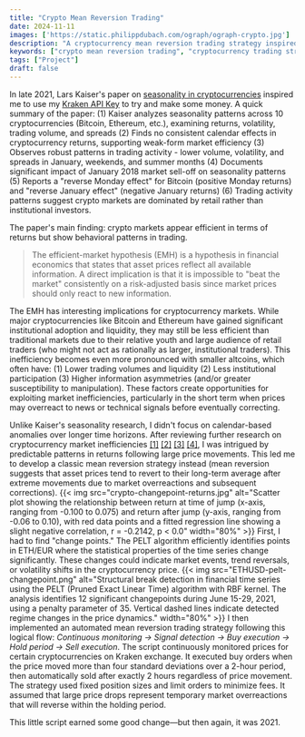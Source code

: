 ```yaml
---
title: "Crypto Mean Reversion Trading"
date: 2024-11-11
images: ['https://static.philippdubach.com/ograph/ograph-crypto.jpg']
description: "A cryptocurrency mean reversion trading strategy inspired by market inefficiency research, using the PELT algorithm to detect change points and automatically executing trades on Kraken exchange following large price movements."
keywords: ["crypto mean reversion trading", "cryptocurrency trading strategy", "PELT algorithm", "change point detection", "Kraken API", "market inefficiency", "Bitcoin trading", "Ethereum trading", "automated trading bot", "cryptocurrency seasonality", "efficient market hypothesis", "altcoin trading", "volatility trading", "crypto market patterns", "algorithmic trading"]
tags: ["Project"]
draft: false
---
```


In late 2021, Lars Kaiser's paper on [seasonality in cryptocurrencies](https://www.sciencedirect.com/science/article/abs/pii/S1544612318304513) inspired me to use my [Kraken API Key](https://docs.kraken.com/api/) to try and make some money. A quick summary of the paper: (1) Kaiser analyzes seasonality patterns across 10 cryptocurrencies (Bitcoin, Ethereum, etc.), examining returns, volatility, trading volume, and spreads (2) Finds no consistent calendar effects in cryptocurrency returns, supporting weak-form market efficiency (3) Observes robust patterns in trading activity - lower volume, volatility, and spreads in January, weekends, and summer months (4) Documents significant impact of January 2018 market sell-off on seasonality patterns (5) Reports a "reverse Monday effect" for Bitcoin (positive Monday returns) and "reverse January effect" (negative January returns) (6) Trading activity patterns suggest crypto markets are dominated by retail rather than institutional investors. 

The paper's main finding: crypto markets appear efficient in terms of returns but show behavioral patterns in trading.

>The efficient-market hypothesis (EMH) is a hypothesis in financial economics that states that asset prices reflect all available information. A direct implication is that it is impossible to "beat the market" consistently on a risk-adjusted basis since market prices should only react to new information.

The EMH has interesting implications for cryptocurrency markets. While major cryptocurrencies like Bitcoin and Ethereum have gained significant institutional adoption and liquidity, they may still be less efficient than traditional markets due to their relative youth and large audience of retail traders (who might not act as rationally as larger, institutional traders). This inefficiency becomes even more pronounced with smaller altcoins, which often have: (1) Lower trading volumes and liquidity (2) Less institutional participation (3) Higher information asymmetries (and/or greater susceptibility to manipulation). These factors create opportunities for exploiting market inefficiencies, particularly in the short term when prices may overreact to news or technical signals before eventually correcting.

Unlike Kaiser's seasonality research, I didn't focus on calendar-based anomalies over longer time horizons. After reviewing further research on cryptocurrency market inefficiencies [[1]](https://www.sciencedirect.com/science/article/abs/pii/S1544612319306415) [[2]](https://academic.oup.com/jfec/article-abstract/18/2/233/5133597) [[3]](https://www.sciencedirect.com/science/article/abs/pii/S1057521921001228) [[4]](https://onlinelibrary.wiley.com/doi/10.1002/isaf.1488), I was intrigued by predictable patterns in returns following large price movements. This led me to develop a classic mean reversion strategy instead (mean reversion suggests that asset prices tend to revert to their long-term average after extreme movements due to market overreactions and subsequent corrections). 
{{< img src="crypto-changepoint-returns.jpg" alt="Scatter plot showing the relationship between return at time of jump (x-axis, ranging from -0.100 to 0.075) and return after jump (y-axis, ranging from -0.06 to 0.10), with red data points and a fitted regression line showing a slight negative correlation, r = -0.2142, p < 0.0" width="80%" >}}
First, I had to find "change points." The PELT algorithm efficiently identifies points in ETH/EUR where the statistical properties of the time series change significantly. These changes could indicate market events, trend reversals, or volatility shifts in the cryptocurrency price.
{{< img src="ETHUSD-pelt-changepoint.png" alt="Structural break detection in financial time series using the PELT (Pruned Exact Linear Time) algorithm with RBF kernel. The analysis identifies 12 significant changepoints during June 15-29, 2021, using a penalty parameter of 35. Vertical dashed lines indicate detected regime changes in the price dynamics." width="80%" >}}
I then implemented an automated mean reversion trading strategy following this logical flow: _Continuous monitoring → Signal detection → Buy execution → Hold period → Sell execution_. The script continuously monitored prices for certain cryptocurrencies on Kraken exchange. It executed buy orders when the price moved more than four standard deviations over a 2-hour period, then automatically sold after exactly 2 hours regardless of price movement. The strategy used fixed position sizes and limit orders to minimize fees. It assumed that large price drops represent temporary market overreactions that will reverse within the holding period.

This little script earned some good change—but then again, it was 2021.